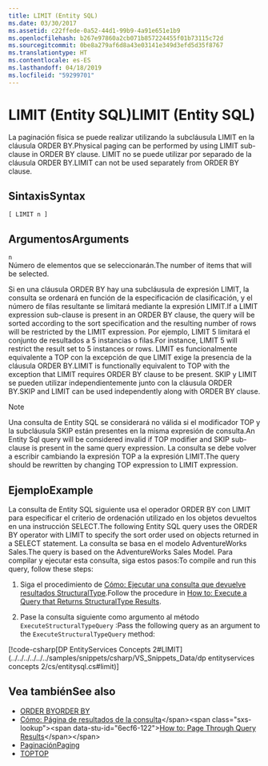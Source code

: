```yaml
---
title: LIMIT (Entity SQL)
ms.date: 03/30/2017
ms.assetid: c22ffede-0a52-44d1-99b9-4a91e651e1b9
ms.openlocfilehash: b267e97860a2cb071b857224455f01b73115c72d
ms.sourcegitcommit: 0be8a279af6d8a43e03141e349d3efd5d35f8767
ms.translationtype: HT
ms.contentlocale: es-ES
ms.lasthandoff: 04/18/2019
ms.locfileid: "59299701"
---
```

# <a name="limit-entity-sql"></a><span data-ttu-id="6ecf6-102">LIMIT (Entity SQL)</span><span class="sxs-lookup"><span data-stu-id="6ecf6-102">LIMIT (Entity SQL)</span></span>
<span data-ttu-id="6ecf6-103">La paginación física se puede realizar utilizando la subcláusula LIMIT en la cláusula ORDER BY.</span><span class="sxs-lookup"><span data-stu-id="6ecf6-103">Physical paging can be performed by using LIMIT sub-clause in ORDER BY clause.</span></span> <span data-ttu-id="6ecf6-104">LIMIT no se puede utilizar por separado de la cláusula ORDER BY.</span><span class="sxs-lookup"><span data-stu-id="6ecf6-104">LIMIT can not be used separately from ORDER BY clause.</span></span>  
  
## <a name="syntax"></a><span data-ttu-id="6ecf6-105">Sintaxis</span><span class="sxs-lookup"><span data-stu-id="6ecf6-105">Syntax</span></span>  
  
```  
[ LIMIT n ]  
```  
  
## <a name="arguments"></a><span data-ttu-id="6ecf6-106">Argumentos</span><span class="sxs-lookup"><span data-stu-id="6ecf6-106">Arguments</span></span>  
 `n`  
 <span data-ttu-id="6ecf6-107">Número de elementos que se seleccionarán.</span><span class="sxs-lookup"><span data-stu-id="6ecf6-107">The number of items that will be selected.</span></span>  
  
 <span data-ttu-id="6ecf6-108">Si en una cláusula ORDER BY hay una subcláusula de expresión LIMIT, la consulta se ordenará en función de la especificación de clasificación, y el número de filas resultante se limitará mediante la expresión LIMIT.</span><span class="sxs-lookup"><span data-stu-id="6ecf6-108">If a LIMIT expression sub-clause is present in an ORDER BY clause, the query will be sorted according to the sort specification and the resulting number of rows will be restricted by the LIMIT expression.</span></span> <span data-ttu-id="6ecf6-109">Por ejemplo, LIMIT 5 limitará el conjunto de resultados a 5 instancias o filas.</span><span class="sxs-lookup"><span data-stu-id="6ecf6-109">For instance, LIMIT 5 will restrict the result set to 5 instances or rows.</span></span> <span data-ttu-id="6ecf6-110">LIMIT es funcionalmente equivalente a TOP con la excepción de que LIMIT exige la presencia de la cláusula ORDER BY.</span><span class="sxs-lookup"><span data-stu-id="6ecf6-110">LIMIT is functionally equivalent to TOP with the exception that LIMIT requires ORDER BY clause to be present.</span></span> <span data-ttu-id="6ecf6-111">SKIP y LIMIT se pueden utilizar independientemente junto con la cláusula ORDER BY.</span><span class="sxs-lookup"><span data-stu-id="6ecf6-111">SKIP and LIMIT can be used independently along with ORDER BY clause.</span></span>  
  
> [!NOTE]
>  <span data-ttu-id="6ecf6-112">Una consulta de Entity SQL se considerará no válida si el modificador TOP y la subcláusula SKIP están presentes en la misma expresión de consulta.</span><span class="sxs-lookup"><span data-stu-id="6ecf6-112">An Entity Sql query will be considered invalid if TOP modifier and SKIP sub-clause is present in the same query expression.</span></span> <span data-ttu-id="6ecf6-113">La consulta se debe volver a escribir cambiando la expresión TOP a la expresión LIMIT.</span><span class="sxs-lookup"><span data-stu-id="6ecf6-113">The query should be rewritten by changing TOP expression to LIMIT expression.</span></span>  
  
## <a name="example"></a><span data-ttu-id="6ecf6-114">Ejemplo</span><span class="sxs-lookup"><span data-stu-id="6ecf6-114">Example</span></span>  
 <span data-ttu-id="6ecf6-115">La consulta de Entity SQL siguiente usa el operador ORDER BY con LIMIT para especificar el criterio de ordenación utilizado en los objetos devueltos en una instrucción SELECT.</span><span class="sxs-lookup"><span data-stu-id="6ecf6-115">The following Entity SQL query uses the ORDER BY operator with LIMIT to specify the sort order used on objects returned in a SELECT statement.</span></span> <span data-ttu-id="6ecf6-116">La consulta se basa en el modelo AdventureWorks Sales.</span><span class="sxs-lookup"><span data-stu-id="6ecf6-116">The query is based on the AdventureWorks Sales Model.</span></span> <span data-ttu-id="6ecf6-117">Para compilar y ejecutar esta consulta, siga estos pasos:</span><span class="sxs-lookup"><span data-stu-id="6ecf6-117">To compile and run this query, follow these steps:</span></span>  
  
1. <span data-ttu-id="6ecf6-118">Siga el procedimiento de [Cómo: Ejecutar una consulta que devuelve resultados StructuralType](../../../../../../docs/framework/data/adonet/ef/how-to-execute-a-query-that-returns-structuraltype-results.md).</span><span class="sxs-lookup"><span data-stu-id="6ecf6-118">Follow the procedure in [How to: Execute a Query that Returns StructuralType Results](../../../../../../docs/framework/data/adonet/ef/how-to-execute-a-query-that-returns-structuraltype-results.md).</span></span>  
  
2. <span data-ttu-id="6ecf6-119">Pase la consulta siguiente como argumento al método `ExecuteStructuralTypeQuery` :</span><span class="sxs-lookup"><span data-stu-id="6ecf6-119">Pass the following query as an argument to the `ExecuteStructuralTypeQuery` method:</span></span>  
  
 [!code-csharp[DP EntityServices Concepts 2#LIMIT](../../../../../../samples/snippets/csharp/VS_Snippets_Data/dp entityservices concepts 2/cs/entitysql.cs#limit)]  
  
## <a name="see-also"></a><span data-ttu-id="6ecf6-120">Vea también</span><span class="sxs-lookup"><span data-stu-id="6ecf6-120">See also</span></span>

- [<span data-ttu-id="6ecf6-121">ORDER BY</span><span class="sxs-lookup"><span data-stu-id="6ecf6-121">ORDER BY</span></span>](../../../../../../docs/framework/data/adonet/ef/language-reference/order-by-entity-sql.md)
- <span data-ttu-id="6ecf6-122">[Cómo: Página de resultados de la consulta](https://docs.microsoft.com/previous-versions/dotnet/netframework-4.0/bb738702(v=vs.100))</span><span class="sxs-lookup"><span data-stu-id="6ecf6-122">[How to: Page Through Query Results](https://docs.microsoft.com/previous-versions/dotnet/netframework-4.0/bb738702(v=vs.100))</span></span>
- [<span data-ttu-id="6ecf6-123">Paginación</span><span class="sxs-lookup"><span data-stu-id="6ecf6-123">Paging</span></span>](../../../../../../docs/framework/data/adonet/ef/language-reference/paging-entity-sql.md)
- [<span data-ttu-id="6ecf6-124">TOP</span><span class="sxs-lookup"><span data-stu-id="6ecf6-124">TOP</span></span>](../../../../../../docs/framework/data/adonet/ef/language-reference/top-entity-sql.md)
